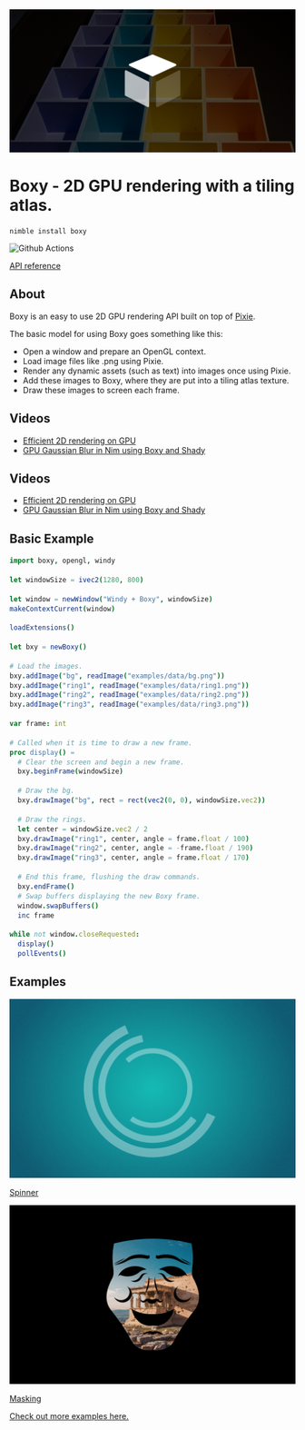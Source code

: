 <img src="docs/banner.png">

# Boxy - 2D GPU rendering with a tiling atlas.

`nimble install boxy`

![Github Actions](https://github.com/treeform/boxy/workflows/Github%20Actions/badge.svg)

[API reference](https://treeform.github.io/boxy)

## About

Boxy is an easy to use 2D GPU rendering API built on top of [Pixie](https://github.com/treeform/pixie).

The basic model for using Boxy goes something like this:

* Open a window and prepare an OpenGL context.
* Load image files like .png using Pixie.
* Render any dynamic assets (such as text) into images once using Pixie.
* Add these images to Boxy, where they are put into a tiling atlas texture.
* Draw these images to screen each frame.

## Videos

* [Efficient 2D rendering on GPU](https://www.youtube.com/watch?v=UFbffBIzEDc)
* [GPU Gaussian Blur in Nim using Boxy and Shady](https://youtu.be/oUB0BGsNY5g)

## Videos

* [Efficient 2D rendering on GPU](https://www.youtube.com/watch?v=UFbffBIzEDc)
* [GPU Gaussian Blur in Nim using Boxy and Shady](https://youtu.be/oUB0BGsNY5g)

## Basic Example

```nim
import boxy, opengl, windy

let windowSize = ivec2(1280, 800)

let window = newWindow("Windy + Boxy", windowSize)
makeContextCurrent(window)

loadExtensions()

let bxy = newBoxy()

# Load the images.
bxy.addImage("bg", readImage("examples/data/bg.png"))
bxy.addImage("ring1", readImage("examples/data/ring1.png"))
bxy.addImage("ring2", readImage("examples/data/ring2.png"))
bxy.addImage("ring3", readImage("examples/data/ring3.png"))

var frame: int

# Called when it is time to draw a new frame.
proc display() =
  # Clear the screen and begin a new frame.
  bxy.beginFrame(windowSize)

  # Draw the bg.
  bxy.drawImage("bg", rect = rect(vec2(0, 0), windowSize.vec2))

  # Draw the rings.
  let center = windowSize.vec2 / 2
  bxy.drawImage("ring1", center, angle = frame.float / 100)
  bxy.drawImage("ring2", center, angle = -frame.float / 190)
  bxy.drawImage("ring3", center, angle = frame.float / 170)

  # End this frame, flushing the draw commands.
  bxy.endFrame()
  # Swap buffers displaying the new Boxy frame.
  window.swapBuffers()
  inc frame

while not window.closeRequested:
  display()
  pollEvents()
```

## Examples

<img src="docs/spinner.png">

[Spinner](https://github.com/treeform/boxy/blob/master/examples/basic_windy.nim)

<img src="docs/masking.png">

[Masking](https://github.com/treeform/boxy/blob/master/examples/masking.nim)

[Check out more examples here.](https://github.com/treeform/boxy/tree/master/examples)
